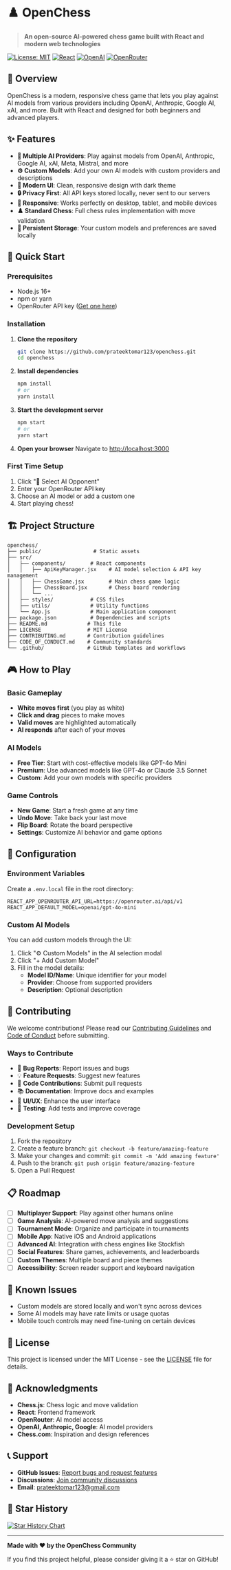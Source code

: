 # ♟️ OpenChess

> **An open-source AI-powered chess game built with React and modern web technologies**

[![License: MIT](https://img.shields.io/badge/License-MIT-yellow.svg)](https://opensource.org/licenses/MIT)
[![React](https://img.shields.io/badge/React-18.0+-blue.svg)](https://reactjs.org/)
[![OpenAI](https://img.shields.io/badge/OpenAI-API-green.svg)](https://openai.com/)
[![OpenRouter](https://img.shields.io/badge/OpenRouter-API-orange.svg)](https://openrouter.ai/)

## 🎯 Overview

OpenChess is a modern, responsive chess game that lets you play against AI models from various providers including OpenAI, Anthropic, Google AI, xAI, and more. Built with React and designed for both beginners and advanced players.

## ✨ Features

- **🤖 Multiple AI Providers**: Play against models from OpenAI, Anthropic, Google AI, xAI, Meta, Mistral, and more
- **⚙️ Custom Models**: Add your own AI models with custom providers and descriptions
- **🎨 Modern UI**: Clean, responsive design with dark theme
- **🔒 Privacy First**: All API keys stored locally, never sent to our servers
- **📱 Responsive**: Works perfectly on desktop, tablet, and mobile devices
- **♟️ Standard Chess**: Full chess rules implementation with move validation
- **💾 Persistent Storage**: Your custom models and preferences are saved locally

## 🚀 Quick Start

### Prerequisites

- Node.js 16+
- npm or yarn
- OpenRouter API key ([Get one here](https://openrouter.ai/keys))

### Installation

1. **Clone the repository**

   ```bash
   git clone https://github.com/prateektomar123/openchess.git
   cd openchess
   ```

2. **Install dependencies**

   ```bash
   npm install
   # or
   yarn install
   ```

3. **Start the development server**

   ```bash
   npm start
   # or
   yarn start
   ```

4. **Open your browser**
   Navigate to [http://localhost:3000](http://localhost:3000)

### First Time Setup

1. Click "🚀 Select AI Opponent"
2. Enter your OpenRouter API key
3. Choose an AI model or add a custom one
4. Start playing chess!

## 🏗️ Project Structure

```
openchess/
├── public/                 # Static assets
├── src/
│   ├── components/        # React components
│   │   ├── ApiKeyManager.jsx    # AI model selection & API key management
│   │   ├── ChessGame.jsx        # Main chess game logic
│   │   ├── ChessBoard.jsx       # Chess board rendering
│   │   └── ...
│   ├── styles/            # CSS files
│   ├── utils/             # Utility functions
│   └── App.js             # Main application component
├── package.json           # Dependencies and scripts
├── README.md             # This file
├── LICENSE               # MIT License
├── CONTRIBUTING.md       # Contribution guidelines
├── CODE_OF_CONDUCT.md    # Community standards
└── .github/              # GitHub templates and workflows
```

## 🎮 How to Play

### Basic Gameplay

- **White moves first** (you play as white)
- **Click and drag** pieces to make moves
- **Valid moves** are highlighted automatically
- **AI responds** after each of your moves

### AI Models

- **Free Tier**: Start with cost-effective models like GPT-4o Mini
- **Premium**: Use advanced models like GPT-4o or Claude 3.5 Sonnet
- **Custom**: Add your own models with specific providers

### Game Controls

- **New Game**: Start a fresh game at any time
- **Undo Move**: Take back your last move
- **Flip Board**: Rotate the board perspective
- **Settings**: Customize AI behavior and game options

## 🔧 Configuration

### Environment Variables

Create a `.env.local` file in the root directory:

```env
REACT_APP_OPENROUTER_API_URL=https://openrouter.ai/api/v1
REACT_APP_DEFAULT_MODEL=openai/gpt-4o-mini
```

### Custom AI Models

You can add custom models through the UI:

1. Click "⚙️ Custom Models" in the AI selection modal
2. Click "+ Add Custom Model"
3. Fill in the model details:
   - **Model ID/Name**: Unique identifier for your model
   - **Provider**: Choose from supported providers
   - **Description**: Optional description

## 🤝 Contributing

We welcome contributions! Please read our [Contributing Guidelines](CONTRIBUTING.md) and [Code of Conduct](CODE_OF_CONDUCT.md) before submitting.

### Ways to Contribute

- 🐛 **Bug Reports**: Report issues and bugs
- 💡 **Feature Requests**: Suggest new features
- 🔧 **Code Contributions**: Submit pull requests
- 📚 **Documentation**: Improve docs and examples
- 🎨 **UI/UX**: Enhance the user interface
- 🧪 **Testing**: Add tests and improve coverage

### Development Setup

1. Fork the repository
2. Create a feature branch: `git checkout -b feature/amazing-feature`
3. Make your changes and commit: `git commit -m 'Add amazing feature'`
4. Push to the branch: `git push origin feature/amazing-feature`
5. Open a Pull Request

## 📋 Roadmap

- [ ] **Multiplayer Support**: Play against other humans online
- [ ] **Game Analysis**: AI-powered move analysis and suggestions
- [ ] **Tournament Mode**: Organize and participate in tournaments
- [ ] **Mobile App**: Native iOS and Android applications
- [ ] **Advanced AI**: Integration with chess engines like Stockfish
- [ ] **Social Features**: Share games, achievements, and leaderboards
- [ ] **Custom Themes**: Multiple board and piece themes
- [ ] **Accessibility**: Screen reader support and keyboard navigation

## 🐛 Known Issues

- Custom models are stored locally and won't sync across devices
- Some AI models may have rate limits or usage quotas
- Mobile touch controls may need fine-tuning on certain devices

## 📄 License

This project is licensed under the MIT License - see the [LICENSE](LICENSE) file for details.

## 🙏 Acknowledgments

- **Chess.js**: Chess logic and move validation
- **React**: Frontend framework
- **OpenRouter**: AI model access
- **OpenAI, Anthropic, Google**: AI model providers
- **Chess.com**: Inspiration and design references

## 📞 Support

- **GitHub Issues**: [Report bugs and request features](https://github.com/prateektomar123/openchess/issues)
- **Discussions**: [Join community discussions](https://github.com/prateektomar123/openchess/discussions)
- **Email**: [prateektomar123@gmail.com](mailto:prateektomar123@gmail.com)

## 🌟 Star History

[![Star History Chart](https://api.star-history.com/svg?repos=prateektomar123/openchess&type=Date)](https://star-history.com/#prateektomar123/openchess&Date)

---

**Made with ♥️ by the OpenChess Community**

If you find this project helpful, please consider giving it a ⭐ star on GitHub!
